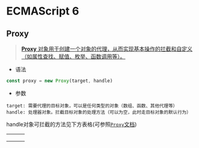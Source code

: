 # ECMAScript 6

## Proxy

> [**Proxy** 对象用于创建一个对象的代理，从而实现基本操作的拦截和自定义（如属性查找、赋值、枚举、函数调用等）。](https://developer.mozilla.org/zh-CN/docs/Web/JavaScript/Reference/Global_Objects/Proxy)



- 语法

```js
const proxy = new Proxy(target, handle)
```

- 参数

```
target: 需要代理的目标对象，可以是任何类型的对象（数组、函数、其他代理等）
handle: 处理器对象。拦截目标对象的处理方法（可以为空，此时走目标对象的默认行为）
```

handle对象可拦截的方法见下方表格(可参照[`Proxy`文档](https://developer.mozilla.org/zh-CN/docs/Web/JavaScript/Reference/Global_Objects/Proxy#handler_%E5%AF%B9%E8%B1%A1%E7%9A%84%E6%96%B9%E6%B3%95))

|      |      |      |
| ---- | ---- | ---- |
|      |      |      |
|      |      |      |
|      |      |      |

